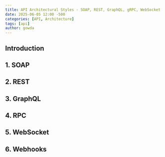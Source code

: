 ```yaml
---
title: API Architectural Styles - SOAP, REST, GraphQL, gRPC, WebSocket and Webhooks
date: 2025-06-05 12:00 -500
categories: [API, Architecture]
tags: [api]
author: gowda
---
```


## Introduction

## 1. SOAP

## 2. REST

## 3. GraphQL

## 4. RPC

## 5. WebSocket

## 6. Webhooks
